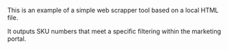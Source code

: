 This is an example of a simple web scrapper tool based on a local HTML file.

It outputs SKU numbers that meet a specific filtering within the marketing portal.